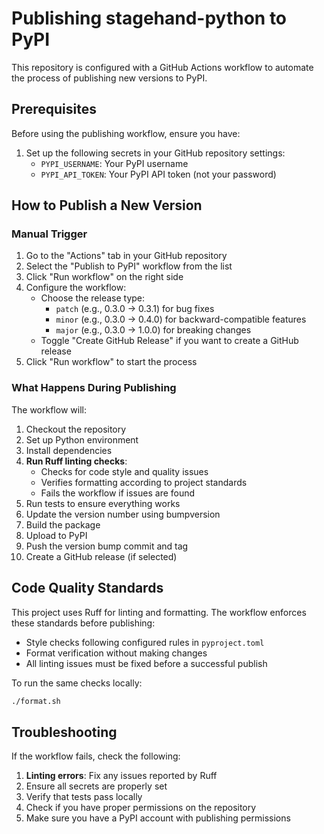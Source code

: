 # Publishing stagehand-python to PyPI

This repository is configured with a GitHub Actions workflow to automate the process of publishing new versions to PyPI.

## Prerequisites

Before using the publishing workflow, ensure you have:

1. Set up the following secrets in your GitHub repository settings:
   - `PYPI_USERNAME`: Your PyPI username
   - `PYPI_API_TOKEN`: Your PyPI API token (not your password)

## How to Publish a New Version

### Manual Trigger

1. Go to the "Actions" tab in your GitHub repository
2. Select the "Publish to PyPI" workflow from the list
3. Click "Run workflow" on the right side
4. Configure the workflow:
   - Choose the release type:
     - `patch` (e.g., 0.3.0 → 0.3.1) for bug fixes
     - `minor` (e.g., 0.3.0 → 0.4.0) for backward-compatible features
     - `major` (e.g., 0.3.0 → 1.0.0) for breaking changes
   - Toggle "Create GitHub Release" if you want to create a GitHub release
5. Click "Run workflow" to start the process

### What Happens During Publishing

The workflow will:

1. Checkout the repository
2. Set up Python environment
3. Install dependencies
4. **Run Ruff linting checks**:
   - Checks for code style and quality issues
   - Verifies formatting according to project standards
   - Fails the workflow if issues are found
5. Run tests to ensure everything works
6. Update the version number using bumpversion
7. Build the package
8. Upload to PyPI
9. Push the version bump commit and tag
10. Create a GitHub release (if selected)

## Code Quality Standards

This project uses Ruff for linting and formatting. The workflow enforces these standards before publishing:

- Style checks following configured rules in `pyproject.toml`
- Format verification without making changes
- All linting issues must be fixed before a successful publish

To run the same checks locally:
```bash
./format.sh
```

## Troubleshooting

If the workflow fails, check the following:

1. **Linting errors**: Fix any issues reported by Ruff
2. Ensure all secrets are properly set
3. Verify that tests pass locally
4. Check if you have proper permissions on the repository
5. Make sure you have a PyPI account with publishing permissions 